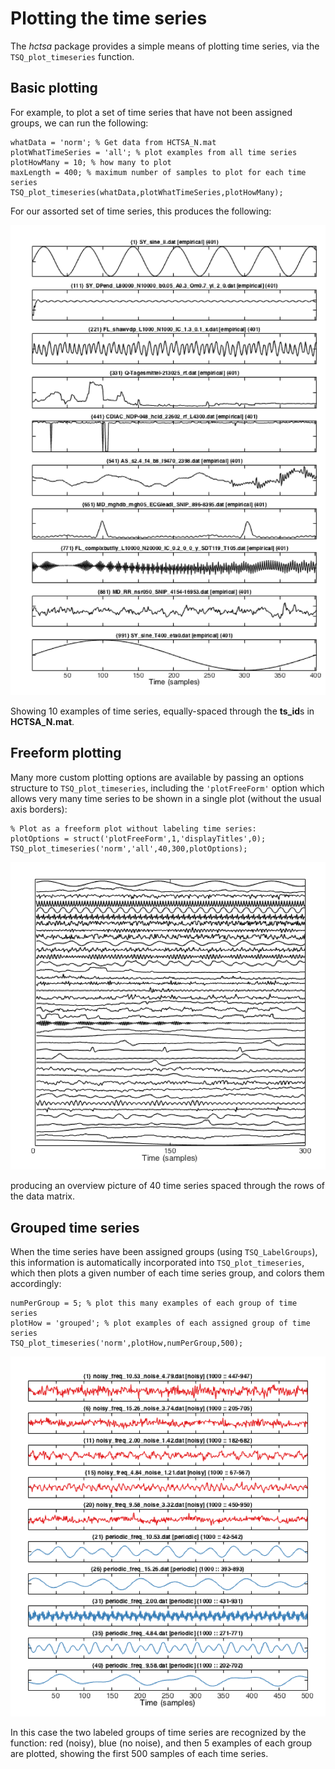# Plotting the time series

The *hctsa* package provides a simple means of plotting time series, via the `TSQ_plot_timeseries` function.

## Basic plotting

For example, to plot a set of time series that have not been assigned groups, we can run the following:

    whatData = 'norm'; % Get data from HCTSA_N.mat
    plotWhatTimeSeries = 'all'; % plot examples from all time series
    plotHowMany = 10; % how many to plot
    maxLength = 400; % maximum number of samples to plot for each time series
    TSQ_plot_timeseries(whatData,plotWhatTimeSeries,plotHowMany);
    
For our assorted set of time series, this produces the following:

![](timeSeriesPlot.png)

Showing 10 examples of time series, equally-spaced through the **ts_id**s in **HCTSA_N.mat**.

## Freeform plotting

Many more custom plotting options are available by passing an options structure to `TSQ_plot_timeseries`, including the `'plotFreeForm'` option which allows very many time series to be shown in a single plot (without the usual axis borders):

    % Plot as a freeform plot without labeling time series:
    plotOptions = struct('plotFreeForm',1,'displayTitles',0);
    TSQ_plot_timeseries('norm','all',40,300,plotOptions);

![](freeform_timeSeries_Plot.png)

producing an overview picture of 40 time series spaced through the rows of the data matrix.

## Grouped time series

When the time series have been assigned groups (using `TSQ_LabelGroups`), this information is automatically incorporated into `TSQ_plot_timeseries`, which then plots a given number of each time series group, and colors them accordingly:

    numPerGroup = 5; % plot this many examples of each group of time series
    plotHow = 'grouped'; % plot examples of each assigned group of time series
    TSQ_plot_timeseries('norm',plotHow,numPerGroup,500);

![](GroupedTimeSeriesPlot.png)

In this case the two labeled groups of time series are recognized by the function: red (noisy), blue (no noise), and then 5 examples of each group are plotted, showing the first 500 samples of each time series.